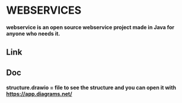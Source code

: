 # WEBSERVICES

#### webservice is an open source webservice project made in Java for anyone who needs it.

## Link

#### 
#### 

## Doc

#### structure.drawio = file to see the structure and you can open it with https://app.diagrams.net/
